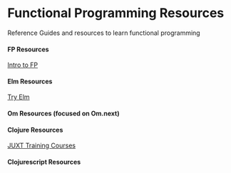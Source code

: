 # Functional Programming Resources
Reference Guides and resources to learn functional programming


#### FP Resources
 [Intro to FP](https://www.hackerrank.com/challenges/fp-solve-me-first)


#### Elm Resources
 [Try Elm](http://elm-lang.org/try)


#### Om Resources (focused on Om.next)


#### Clojure Resources
 [JUXT Training Courses](https://juxt.pro/training.html)

#### Clojurescript Resources
